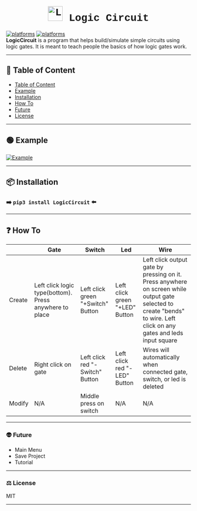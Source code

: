 <h1 align="center"  style="font-family: Courier, serif;">
  <a href="https://github.com/TINYT1ME/LogicCircuit/"><img src="https://i.postimg.cc/Gp3Cj8vM/logo.png" width="40" title="LogicCircuit"></a>
  Logic Circuit
</h1>

[![platforms](https://img.shields.io/badge/platforms-Windows%20%7C%20Mac%20%7C%20Linux-%23808080--%2332cd32)](https://github.com/TINYT1ME/LogicCircuit/)
[![platforms](https://img.shields.io/badge/linter-black-black)](https://github.com/psf/black)
<br>
**LogicCircuit** is a program that helps build/simulate simple circuits using logic gates. It is meant to teach people the basics of how logic gates work.

---

## 📃 Table of Content

- [Table of Content](#-Table-of-Content)
- [Example](#-Example)
- [Installation](#-Installation)
- [How To](#-How-To)
- [Future](#-Future)
- [License](#-License)

---

## 🟢 Example
<a href="https://github.com/TINYT1ME/LogicCircuit/"><img src="https://i.postimg.cc/vBkwM0kj/example.gif"  title="Example"></a>

---

## 📦 Installation

### ➡️ `pip3 install LogicCircuit` ⬅️

---

## ❓ How To

|   | Gate  | Switch  | Led  | Wire  |
| ------------ | ------------ | ------------ | ------------ | ------------ |
| Create  | Left click logic type(bottom). Press anywhere to place  | Left click green "+Switch" Button  | Left click green "+LED" Button  | Left click output gate by pressing on it. Press anywhere on screen while output gate selected to create "bends" to wire. Left click on any gates and leds input square  |
| Delete  |  Right click on gate |  Left click red "-Switch" Button  |  Left click red "-LED" Button | Wires will automatically when connected gate, switch, or led is deleted   |
| Modify  | N/A  |  Middle press on switch | N/A  | N/A  |



---


### 👽 Future

- Main Menu
- Save Project
- Tutorial

---

### ⚖️ License

MIT

---

